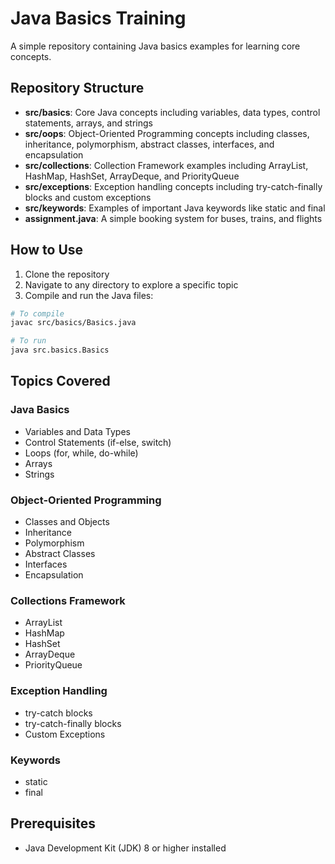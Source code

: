 # Java Basics Training

A simple repository containing Java basics examples for learning core concepts.

## Repository Structure

- **src/basics**: Core Java concepts including variables, data types, control statements, arrays, and strings
- **src/oops**: Object-Oriented Programming concepts including classes, inheritance, polymorphism, abstract classes, interfaces, and encapsulation
- **src/collections**: Collection Framework examples including ArrayList, HashMap, HashSet, ArrayDeque, and PriorityQueue
- **src/exceptions**: Exception handling concepts including try-catch-finally blocks and custom exceptions
- **src/keywords**: Examples of important Java keywords like static and final
- **assignment.java**: A simple booking system for buses, trains, and flights

## How to Use

1. Clone the repository
2. Navigate to any directory to explore a specific topic
3. Compile and run the Java files:

```bash
# To compile
javac src/basics/Basics.java

# To run
java src.basics.Basics
```

## Topics Covered

### Java Basics
- Variables and Data Types
- Control Statements (if-else, switch)
- Loops (for, while, do-while)
- Arrays
- Strings

### Object-Oriented Programming
- Classes and Objects
- Inheritance
- Polymorphism
- Abstract Classes
- Interfaces
- Encapsulation

### Collections Framework
- ArrayList
- HashMap
- HashSet
- ArrayDeque
- PriorityQueue

### Exception Handling
- try-catch blocks
- try-catch-finally blocks
- Custom Exceptions

### Keywords
- static
- final


## Prerequisites

- Java Development Kit (JDK) 8 or higher installed
